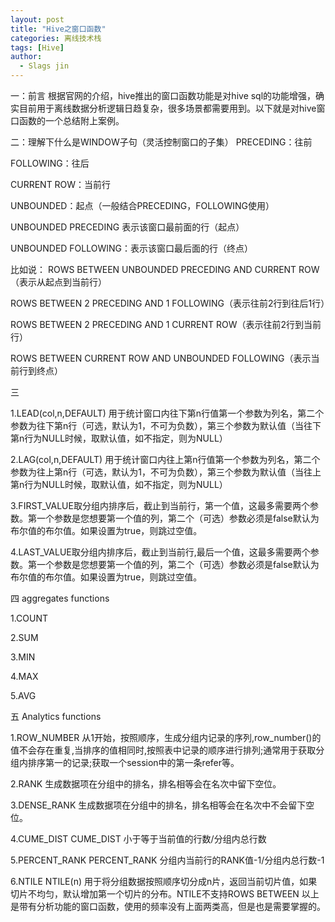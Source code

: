 ```yaml
---
layout: post
title: "Hive之窗口函数"
categories: 离线技术栈
tags: [Hive]
author:
  - Slags jin
---
```



一：前言
根据官网的介绍，hive推出的窗口函数功能是对hive sql的功能增强，确实目前用于离线数据分析逻辑日趋复杂，很多场景都需要用到。以下就是对hive窗口函数的一个总结附上案例。

二：理解下什么是WINDOW子句（灵活控制窗口的子集）
PRECEDING：往前

FOLLOWING：往后

CURRENT ROW：当前行

UNBOUNDED：起点（一般结合PRECEDING，FOLLOWING使用）

UNBOUNDED PRECEDING 表示该窗口最前面的行（起点）

UNBOUNDED FOLLOWING：表示该窗口最后面的行（终点）

比如说：
ROWS BETWEEN UNBOUNDED PRECEDING AND CURRENT ROW（表示从起点到当前行）

ROWS BETWEEN 2 PRECEDING AND 1 FOLLOWING（表示往前2行到往后1行）

ROWS BETWEEN 2 PRECEDING AND 1 CURRENT ROW（表示往前2行到当前行）

ROWS BETWEEN CURRENT ROW AND UNBOUNDED FOLLOWING（表示当前行到终点）


三

1.LEAD(col,n,DEFAULT) 用于统计窗口内往下第n行值第一个参数为列名，第二个参数为往下第n行（可选，默认为1，不可为负数），第三个参数为默认值（当往下第n行为NULL时候，取默认值，如不指定，则为NULL）

2.LAG(col,n,DEFAULT) 用于统计窗口内往上第n行值第一个参数为列名，第二个参数为往上第n行（可选，默认为1，不可为负数），第三个参数为默认值（当往上第n行为NULL时候，取默认值，如不指定，则为NULL）

3.FIRST_VALUE取分组内排序后，截止到当前行，第一个值，这最多需要两个参数。第一个参数是您想要第一个值的列，第二个（可选）参数必须是false默认为布尔值的布尔值。如果设置为true，则跳过空值。

4.LAST_VALUE取分组内排序后，截止到当前行,最后一个值，这最多需要两个参数。第一个参数是您想要第一个值的列，第二个（可选）参数必须是false默认为布尔值的布尔值。如果设置为true，则跳过空值。

四 aggregates functions

1.COUNT

2.SUM

3.MIN

4.MAX

5.AVG

五 Analytics functions

1.ROW_NUMBER
从1开始，按照顺序，生成分组内记录的序列,row_number()的值不会存在重复,当排序的值相同时,按照表中记录的顺序进行排列;通常用于获取分组内排序第一的记录;获取一个session中的第一条refer等。

2.RANK
生成数据项在分组中的排名，排名相等会在名次中留下空位。

3.DENSE_RANK
生成数据项在分组中的排名，排名相等会在名次中不会留下空位。

4.CUME_DIST
CUME_DIST 小于等于当前值的行数/分组内总行数

5.PERCENT_RANK
PERCENT_RANK 分组内当前行的RANK值-1/分组内总行数-1

6.NTILE
NTILE(n) 用于将分组数据按照顺序切分成n片，返回当前切片值，如果切片不均匀，默认增加第一个切片的分布。NTILE不支持ROWS BETWEEN
以上是带有分析功能的窗口函数，使用的频率没有上面两类高，但是也是需要掌握的。
